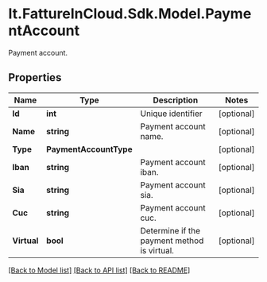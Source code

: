 # It.FattureInCloud.Sdk.Model.PaymentAccount
Payment account.

## Properties

Name | Type | Description | Notes
------------ | ------------- | ------------- | -------------
**Id** | **int** | Unique identifier | [optional] 
**Name** | **string** | Payment account name. | [optional] 
**Type** | **PaymentAccountType** |  | [optional] 
**Iban** | **string** | Payment account iban. | [optional] 
**Sia** | **string** | Payment account sia. | [optional] 
**Cuc** | **string** | Payment account cuc. | [optional] 
**Virtual** | **bool** | Determine if the payment method is virtual. | [optional] 

[[Back to Model list]](../README.md#documentation-for-models) [[Back to API list]](../README.md#documentation-for-api-endpoints) [[Back to README]](../README.md)

